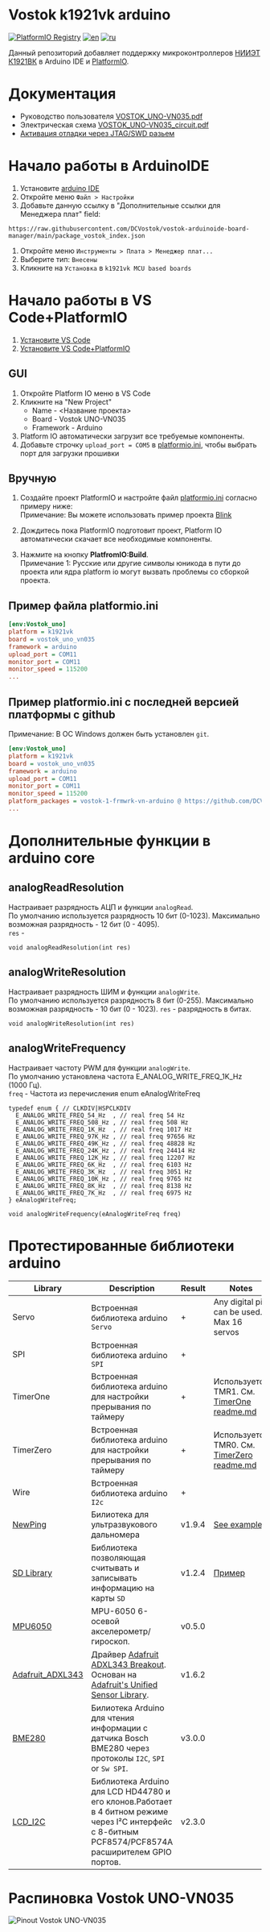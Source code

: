 
# Vostok k1921vk arduino
[![PlatformIO Registry](https://badges.registry.platformio.org/packages/dcvostok/tool/vostok-1-frmwrk-vn-arduino.svg)](https://registry.platformio.org/tools/dcvostok/vostok-1-frmwrk-vn-arduino)
[![en](https://img.shields.io/badge/lang-en-red.svg)](README.md)
[![ru](https://img.shields.io/badge/lang-ru-green.svg)](README.ru.md)  


Данный репозиторий добавляет поддержку микроконтроллеров [НИИЭТ К1921ВК](https://niiet.ru/product-category/chips/microcont/risc-32-bit/) в Arduino IDE и [PlatformIO](http://platformio.org).

# Документация 
*  Руководство пользователя [VOSTOK_UNO-VN035.pdf](doc/VOSTOK_UNO-VN035.pdf)
*  Электрическая схема [VOSTOK_UNO-VN035_circuit.pdf](doc/VOSTOK_UNO-VN035.pdf)
*  [Активация отладки через JTAG/SWD разьем](doc/Activate_JTAG.ru.md)
# Начало работы в ArduinoIDE
1. Установите [arduino IDE](https://www.arduino.cc/en/software)
2. Откройте меню `Файл > Настройки`
3. Добавьте данную ссылку в "Дополнительные ссылки для Менеджера плат" field:
```
https://raw.githubusercontent.com/DCVostok/vostok-arduinoide-board-manager/main/package_vostok_index.json
```
1. Откройте меню `Инструменты > Плата > Менеджер плат...`
2. Выберите тип: `Внесены`
3. Кликните на `Установка` в `k1921vk MCU based boards`
# Начало работы в  VS Code+PlatformIO
1. [Установите VS Code](https://code.visualstudio.com/)  
2. [Установите VS Code+PlatformIO](https://docs.platformio.org/en/latest/integration/ide/vscode.html#ide-vscode)
## GUI

1. Откройте Platform IO меню в VS Code
2. Кликните на "New Project"
    * Name - <Название проекта>
    * Board - Vostok UNO-VN035
    * Framework - Arduino
3. Platform IO автоматически загрузит все требуемые компоненты.
4. Добавьте строчку `upload_port = COM5` в [platformio.ini](http://docs.platformio.org/page/projectconf.html), чтобы выбрать порт для загрузки прошивки
## Вручную

1. Создайте проект PlatformIO и настройте файл [platformio.ini](http://docs.platformio.org/page/projectconf.html) согласно примеру ниже:  
Примечание: Вы можете использовать пример проекта [Blink](examples/Platformio/Blink)

1. Дождитесь пока PlatformIO подготовит проект, Platform IO автоматически скачает все необходимые компоненты.

2. Нажмите на кнопку **PlatfromIO:Build**.  
Примечание 1: Русские или другие символы юникода в пути до проекта или ядра platform io могут вызвать проблемы со сборкой проекта.  

## Пример файла platformio.ini 
```ini
[env:Vostok_uno]
platform = k1921vk
board = vostok_uno_vn035
framework = arduino
upload_port = COM11
monitor_port = COM11
monitor_speed = 115200
...
```

## Пример platformio.ini с последней версией платформы с github
Примечание: В ОС Windows должен быть установлен `git`.
```ini
[env:Vostok_uno]
platform = k1921vk
board = vostok_uno_vn035
framework = arduino
upload_port = COM11
monitor_port = COM11
monitor_speed = 115200
platform_packages = vostok-1-frmwrk-vn-arduino @ https://github.com/DCVostok/vostok-1-frmwrk-vn-arduino#main
...
```

# Дополнительные функции в arduino core
## analogReadResolution
Настраивает разрядность АЦП и функции `analogRead`.  
По умолчанию используется разрядность 10 бит (0-1023). Максимально возможная разрядность - 12 бит (0 - 4095).  
`res` - 

```
void analogReadResolution(int res)
```

## analogWriteResolution
Настраивает разрядность ШИМ и функции `analogWrite`.  
По умолчанию используется разрядность 8 бит (0-255). Максимально возможная разрядность - 10 бит (0 - 1023). 
`res` - разрядность в битах.

```
void analogWriteResolution(int res)
```

## analogWriteFrequency
Настраивает  частоту PWM для функции `analogWrite`.  
По умолчанию установлена частота E_ANALOG_WRITE_FREQ_1K_Hz (1000 Гц).  
`freq` - Частота из перечисления enum eAnalogWriteFreq

```
typedef enum { // CLKDIV|HSPCLKDIV
  E_ANALOG_WRITE_FREQ_54_Hz  , // real freq 54 Hz
  E_ANALOG_WRITE_FREQ_508_Hz , // real freq 508 Hz
  E_ANALOG_WRITE_FREQ_1K_Hz  , // real freq 1017 Hz
  E_ANALOG_WRITE_FREQ_97K_Hz , // real freq 97656 Hz
  E_ANALOG_WRITE_FREQ_49K_Hz , // real freq 48828 Hz
  E_ANALOG_WRITE_FREQ_24K_Hz , // real freq 24414 Hz
  E_ANALOG_WRITE_FREQ_12K_Hz , // real freq 12207 Hz
  E_ANALOG_WRITE_FREQ_6K_Hz  , // real freq 6103 Hz
  E_ANALOG_WRITE_FREQ_3K_Hz  , // real freq 3051 Hz
  E_ANALOG_WRITE_FREQ_10K_Hz , // real freq 9765 Hz
  E_ANALOG_WRITE_FREQ_8K_Hz  , // real freq 8138 Hz
  E_ANALOG_WRITE_FREQ_7K_Hz  , // real freq 6975 Hz
} eAnalogWriteFreq;
```

```
void analogWriteFrequency(eAnalogWriteFreq freq)
```

# Протестированные библиотеки arduino

|Library|Description|Result|Notes|
|---------|---------|------|-----|
|Servo|Встроенная библиотека arduino `Servo`|+|Any digital pin can be used. Max 16 servos|
|SPI|Встроенная библиотека arduino `SPI`|+|  |
|TimerOne|Встроенная библиотека arduino для настройки прерывания по таймеру|+|Используется TMR1. См. [TimerOne readme.md](libraries/TimerOne/readme.md)|
|TimerZero|Встроенная библиотека arduino для настройки прерывания по таймеру|+|Используется TMR0. См. [TimerZero readme.md](libraries/TimerZero/readme.md)|
|Wire|Встроенная библиотека arduino `I2c`|+||
|[NewPing](https://bitbucket.org/teckel12/arduino-new-ping/src/master/)|Билиотека для ультразвукового дальномера|v1.9.4|[See example](examples/Platformio/NewPing)|
|[SD Library](https://www.arduino.cc/en/Reference/SD)|Библиотека позволяющая считывать и записывать информацию на карты `SD`|v1.2.4|[Пример](examples/Platformio/SD_card)|
|[MPU6050](https://github.com/electroniccats/mpu6050)|MPU-6050 6-осевой акселерометр/гироскоп.|v0.5.0|  |
|[Adafruit_ADXL343](https://github.com/adafruit/Adafruit_ADXL343)|Драйвер [Adafruit ADXL343 Breakout](http://www.adafruit.com/products/). Основан на [Adafruit's Unified Sensor Library](https://github.com/adafruit/Adafruit_Sensor).|v1.6.2|  |
|[BME280](https://github.com/finitespace/BME280)|Билиотека Arduino для чтения информации с датчика Bosch BME280 через протоколы `I2C`, `SPI` or `Sw SPI`.|v3.0.0|  |
|[LCD_I2C](https://github.com/blackhack/LCD_I2C)|Библиотека Arduino для LCD HD44780 и его клонов.Работает в 4 битном режиме через I²C интерфейс с 8-битным PCF8574/PCF8574A расширителем GPIO портов.|v2.3.0|  |


# Распиновка Vostok UNO-VN035
![Pinout Vostok UNO-VN035](doc/Pinout_VostokUnoVN035.png)
